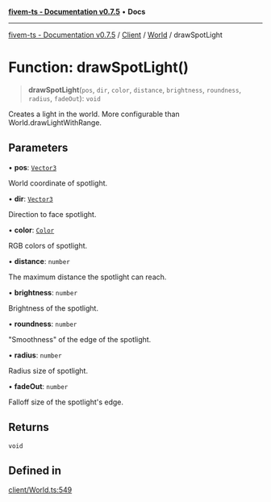 [**fivem-ts - Documentation v0.7.5**](../../../../../README.md) • **Docs**

***

[fivem-ts - Documentation v0.7.5](../../../../../README.md) / [Client](../../../README.md) / [World](../README.md) / drawSpotLight

# Function: drawSpotLight()

> **drawSpotLight**(`pos`, `dir`, `color`, `distance`, `brightness`, `roundness`, `radius`, `fadeOut`): `void`

Creates a light in the world. More configurable than World.drawLightWithRange.

## Parameters

• **pos**: [`Vector3`](../../../../Shared/classes/Vector3.md)

World coordinate of spotlight.

• **dir**: [`Vector3`](../../../../Shared/classes/Vector3.md)

Direction to face spotlight.

• **color**: [`Color`](../../../classes/Color.md)

RGB colors of spotlight.

• **distance**: `number`

The maximum distance the spotlight can reach.

• **brightness**: `number`

Brightness of the spotlight.

• **roundness**: `number`

"Smoothness" of the edge of the spotlight.

• **radius**: `number`

Radius size of spotlight.

• **fadeOut**: `number`

Falloff size of the spotlight's edge.

## Returns

`void`

## Defined in

[client/World.ts:549](https://github.com/Purpose-Dev/fivem-ts/blob/main/src/client/World.ts#L549)
